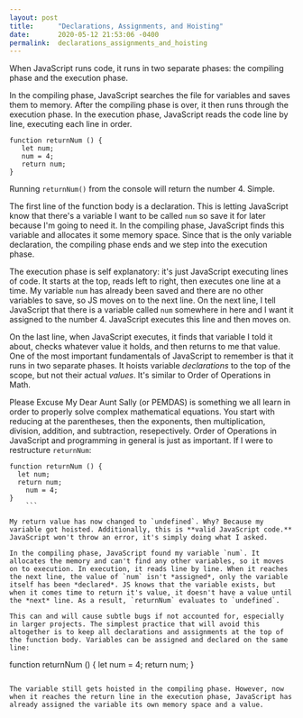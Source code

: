 ```yaml
---
layout: post
title:      "Declarations, Assignments, and Hoisting"
date:       2020-05-12 21:53:06 -0400
permalink:  declarations_assignments_and_hoisting
---
```


When JavaScript runs code, it runs in two separate phases: the compiling phase and the execution phase.

In the compiling phase, JavaScript searches the file for variables and saves them to memory. After the compiling phase is over, it then runs through the execution phase. In the execution phase, JavaScript reads the code line by line, executing each line in order. 

```
function returnNum () {
   let num;
   num = 4;
   return num;
}
```

Running `returnNum()` from the console will return the number 4. Simple.

The first line of the function body is a declaration. This is letting JavaScript know that there's a variable I want to be called `num` so save it for later because I'm going to need it. In the compiling phase, JavaScript finds this variable and allocates it some memory space. Since that is the only variable declaration, the compiling phase ends and we step into the execution phase.

The execution phase is self explanatory: it's just JavaScript executing lines of code. It starts at the top, reads left to right, then executes one line at a time. My variable `num` has already been saved and there are no other variables to save, so JS moves on to the next line. On the next line, I tell JavaScript that there is a variable called `num` somewhere in here and I want it assigned to the number 4. JavaScript executes this line and then moves on.

On the last line, when JavaScript executes, it finds that variable I told it about, checks whatever value it holds, and then returns to me that value. One of the most important fundamentals of JavaScript to remember is that it runs in two separate phases. It hoists variable *declarations* to the top of the scope, but not their actual *values*. It's similar to Order of Operations in Math. 

Please Excuse My Dear Aunt Sally (or PEMDAS) is something we all learn in order to properly solve complex mathematical equations. You start with reducing at the parentheses, then the exponents, then multiplication, division, addition, and subtraction, resepectively. Order of Operations in JavaScript and programming in general is just as important. If I were to restructure `returnNum`:

```
function returnNum () {
  let num;
  return num;
	num = 4;
}
	```
	
My return value has now changed to `undefined`. Why? Because my variable got hoisted. Additionally, this is **valid JavaScript code.** JavaScript won't throw an error, it's simply doing what I asked. 

In the compiling phase, JavaScript found my variable `num`. It allocates the memory and can't find any other variables, so it moves on to execution. In execution, it reads line by line. When it reaches the next line, the value of `num` isn't *assigned*, only the variable itself has been *declared*. JS knows that the variable exists, but when it comes time to return it's value, it doesn't have a value until the *next* line. As a result, `returnNum` evaluates to `undefined`.

This can and will cause subtle bugs if not accounted for, especially in larger projects. The simplest practice that will avoid this altogether is to keep all declarations and assignments at the top of the function body. Variables can be assigned and declared on the same line:

```
function returnNum () {
   let num = 4;
   return num;
}
```

The variable still gets hoisted in the compiling phase. However, now when it reaches the return line in the execution phase, JavaScript has already assigned the variable its own memory space and a value. 


